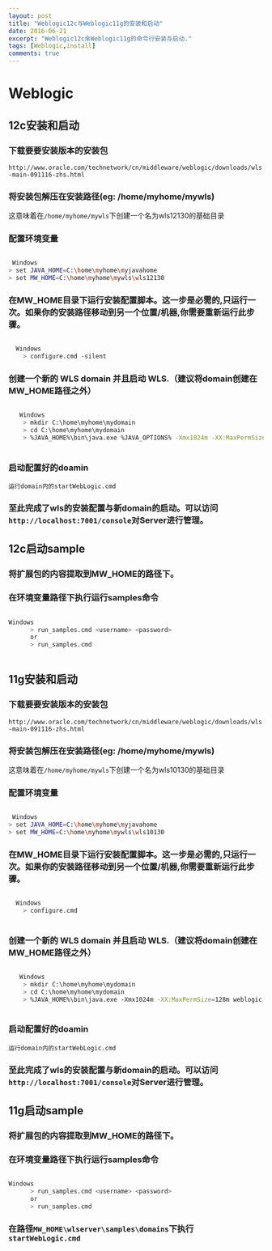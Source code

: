 ```yaml
---
layout: post
title: "Weblogic12c与Weblogic11g的安装和启动"
date: 2016-06-21
excerpt: "Weblogic12c余Weblogic11g的命令行安装与启动."
tags: [Weblogic,install]
comments: true
---
```


# Weblogic

## 12c安装和启动

### 下载要要安装版本的安装包

`http://www.oracle.com/technetwork/cn/middleware/weblogic/downloads/wls-main-091116-zhs.html`

### 将安装包解压在安装路径(eg: /home/myhome/mywls)

这意味着在`/home/myhome/mywls`下创建一个名为wls12130的基础目录

### 配置环境变量

```bash

 Windows
> set JAVA_HOME=C:\home\myhome\myjavahome
> set MW_HOME=C:\home\myhome\mywls\wls12130

```

### 在MW_HOME目录下运行安装配置脚本。这一步是必需的,只运行一次。如果你的安装路径移动到另一个位置/机器,你需要重新运行此步骤。

```bash

  Windows
    > configure.cmd -silent
```

### 创建一个新的 WLS domain 并且启动 WLS.（建议将domain创建在MW_HOME路径之外）

```bash

   Windows
    > mkdir C:\home\myhome\mydomain
    > cd C:\home\myhome\mydomain
    > %JAVA_HOME%\bin\java.exe %JAVA_OPTIONS% -Xmx1024m -XX:MaxPermSize=256m weblogic.Server
    
```

### 启动配置好的doamin

`运行domain内的startWebLogic.cmd`

### 至此完成了wls的安装配置与新domain的启动。可以访问`http://localhost:7001/console`对Server进行管理。

## 12c启动sample

### 将扩展包的内容提取到MW_HOME的路径下。

### 在环境变量路径下执行运行samples命令

```bash

Windows
      > run_samples.cmd <username> <password>
      or
      > run_samples.cmd
      
```

## 11g安装和启动

### 下载要要安装版本的安装包

`http://www.oracle.com/technetwork/cn/middleware/weblogic/downloads/wls-main-091116-zhs.html`

### 将安装包解压在安装路径(eg: /home/myhome/mywls)

这意味着在`/home/myhome/mywls`下创建一个名为wls10130的基础目录

### 配置环境变量

```bash

 Windows
> set JAVA_HOME=C:\home\myhome\myjavahome
> set MW_HOME=C:\home\myhome\mywls\wls10130

```

### 在MW_HOME目录下运行安装配置脚本。这一步是必需的,只运行一次。如果你的安装路径移动到另一个位置/机器,你需要重新运行此步骤。

```bash

  Windows
    > configure.cmd
    
```

### 创建一个新的 WLS domain 并且启动 WLS.（建议将domain创建在MW_HOME路径之外）

```bash

   Windows
    > mkdir C:\home\myhome\mydomain
    > cd C:\home\myhome\mydomain
    > %JAVA_HOME%\bin\java.exe -Xmx1024m -XX:MaxPermSize=128m weblogic.Server
    
```

### 启动配置好的doamin

`运行domain内的startWebLogic.cmd`

### 至此完成了wls的安装配置与新domain的启动。可以访问`http://localhost:7001/console`对Server进行管理。

## 11g启动sample

### 将扩展包的内容提取到MW_HOME的路径下。

### 在环境变量路径下执行运行samples命令

```bash

Windows
      > run_samples.cmd <username> <password>
      or
      > run_samples.cmd
```

### 在路径`MW_HOME\wlserver\samples\domains`下执行`startWebLogic.cmd`
